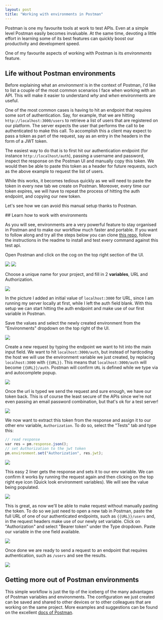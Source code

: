 ```yaml
---
layout: post
title: "Working with environments in Postman"
---
```


Postman is one my favourite tools at work to test APIs.
Even at a simple level Postman easily becomes invaluable. At the same time, devoting a little effort in learning some of its best features can quickly boost our productivity and development speed.

One of my favourite aspects of working with Postman is its *environments* feature.

## Life without Postman environments
Before explaining what an *environment* is in the context of Postman, I'd like to list a couple of the most common scenarios I face when working with an API.
This will make it easier to understand *why* and *when* environments are useful.

One of the most common cases is having to hit an endpoint that requires some sort of authentication.
Say, for example, that we are hitting `http://localhost:3000/users` to retrieve a list of users that are registered on our platform.
The server expects the user that performs the call to be authenticated to make this call. To accomplish this a client may expect to pass a token as part of the request, say as an entry in the headers in the form of a JWT token.

The easiest way to do that is to first hit our authentication endpoint (for instance `http://localhost/auth`), passing a username and password, inspect the response on the Postman UI and manually copy this token. We would then be able to paste this token as a header for future requests, such as the above example to request the list of users.

While this works, it becomes tedious quickly as we will need to paste the token in every new tab we create on Postman. Moreover, every time our token expires, we will have to repeat the process of hitting the auth endpoint, and copying our new token.

Let's see how we can avoid this manual setup thanks to Postman.

## Learn how to work with environments

As you will see, environments are a very powerful feature to stay organised in Postman and to make our workflow much faster and portable.
If you want to follow along and try all the steps below you can clone [this repo](https://github.com/nobitagit/postman-tester), follow the instructions in the readme to install and test every command against this test api.

Open Postman and click on the cog on the top right section of the UI.

<img src="https://raw.githubusercontent.com/nobitagit/blog/gh-pages/images/2019-10-27-postman/2019-10-27-postman-0.png" />

<img src="https://raw.githubusercontent.com/nobitagit/blog/gh-pages/images/2019-10-27-postman/2019-10-27-postman-1.png" />

Choose a unique name for your project, and fill in 2 **variables**, URL and Authorization.

<img src="https://raw.githubusercontent.com/nobitagit/blog/gh-pages/images/2019-10-27-postman/2019-10-27-postman-2.png" />

In the picture I added an initial value of `localhost:3000` for URL, since I am running my server locally at first, while I left the auth field blank.
With this setup we can start hitting the auth endpoint and make use of our first variable in Postman.

Save the values and select the newly created environment from the "Environments" dropdown on the top right of the UI.

<img src="https://raw.githubusercontent.com/nobitagit/blog/gh-pages/images/2019-10-27-postman/2019-10-27-postman-3.png" />

Create a new request by typing the endpoint we want to hit into the main input field.
We want to hit `localhost:3000/auth`, but instead of hardcoding the host we will use the environment variable we just created, by replacing `localhost:3000` with `{{URL}}`.
This means that `localhost:3000/auth` will become `{{URL}}/auth`. Postman will confirm `URL` is defined while we type via and autocomplete popup.

<img src="https://raw.githubusercontent.com/nobitagit/blog/gh-pages/images/2019-10-27-postman/2019-10-27-postman-4.png" />


Once the url is typed we send the request and sure enough, we have our token back. This is of course the least secure of the APIs since we're not even passing an email password combination, but that's ok for a test server!

<img src="https://raw.githubusercontent.com/nobitagit/blog/gh-pages/images/2019-10-27-postman/2019-10-27-postman-5.png" />

We now want to extract this token from the response and assign it to our other env variable, `Authorization`.
To do so, select the "Tests" tab and type this:

```js
// read response
var res = pm.response.json();
// set Authorization to the jwt token
pm.environment.set("Authorization", res.jwt);
```
<img src="https://raw.githubusercontent.com/nobitagit/blog/gh-pages/images/2019-10-27-postman/2019-10-27-postman-6.png" />

This easy 2 liner gets the response and sets it to our env variable. We can confirm it works by running the request again and then clicking on the top right eye icon (Quick look environment variables).
We will see the value being populated.

<img src="https://raw.githubusercontent.com/nobitagit/blog/gh-pages/images/2019-10-27-postman/2019-10-27-postman-7.png" />

This is great, as now we'll be able to make request without manually pasting the token.
To do so we just need to open a new tab in Postman, paste the full URL of one of our authenticated endpoints, such as `{{URL}}/users` and, in the request headers make use of our newly set variable. Click on "Authorization" and select "Bearer token" under the Type dropdown. Paste our variable in the one field available.

<img src="https://raw.githubusercontent.com/nobitagit/blog/gh-pages/images/2019-10-27-postman/2019-10-27-postman-8.png" />

Once done we are ready to send a request to an endpoint that requires authentication, such as `/users` and see the results.

<img src="https://raw.githubusercontent.com/nobitagit/blog/gh-pages/images/2019-10-27-postman/2019-10-27-postman-9.png" />

## Getting more out of Postman environments
This simple workflow is just the tip of the iceberg of the many advantages of Postman variables and environments.
The configuration we just created can be saved and shared to other devices or to other colleagues that are working on the same project.
More examples and suggestions can be found on the excellent [docs of Postman](https://learning.getpostman.com/docs/postman/environments_and_globals/intro_to_environments_and_globals).

